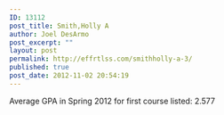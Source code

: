 ```yaml
---
ID: 13112
post_title: Smith,Holly A
author: Joel DesArmo
post_excerpt: ""
layout: post
permalink: http://effrtlss.com/smithholly-a-3/
published: true
post_date: 2012-11-02 20:54:19
---
```

<p>Average GPA in Spring 2012 for first course listed: 2.577</p>